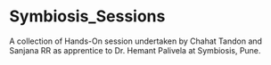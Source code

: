 # Symbiosis_Sessions
A collection of Hands-On session undertaken by Chahat Tandon and Sanjana RR as apprentice to Dr. Hemant Palivela at Symbiosis, Pune.
